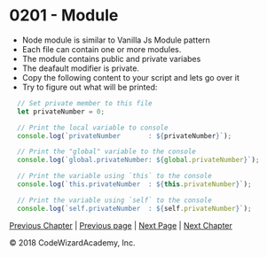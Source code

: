 # 0201 - Module

- Node module is similar to Vanilla Js Module pattern
- Each file can contain one or more modules.
- The module contains public and private variabes
- The deafault modifier is private.
- Copy the following content to your script and lets go over it
- Try to figure out what will be printed:

```js
  // Set private member to this file
  let privateNumber = 0;

  // Print the local variable to console
  console.log(`privateNumber       : ${privateNumber}`);

  // Print the "global" variable to the console
  console.log(`global.privateNumber: ${global.privateNumber}`);

  // Print the variable using `this` to the console
  console.log(`this.privateNumber  : ${this.privateNumber}`);

  // Print the variable using `self` to the console
  console.log(`self.privateNumber  : ${self.privateNumber}`);

```




[Previous Chapter](/Chapters/01-Basics) | [Previous page](/Chapters/02-NodeFundamentals/0201-nodeArchitecture.md) | [Next Page](/Chapters/02-NodeFundamentals/0203-module.exports.md) | [Next Chapter](/Chapters/03-CoreModules)

&copy; 2018 CodeWizardAcademy, Inc.

